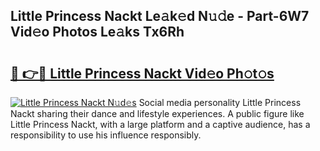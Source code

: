 ## Little Princess Nackt Le𝚊k𝚎d N𝚞𝚍e - Part-6W7 Vid𝚎o Photos Le𝚊ks Tx6Rh

# <h2><a href="http://fb1vrp.evod.top/?m=Little+Princess+Nackt">🔗 👉🔴 Little Princess Nackt Vid𝚎o Ph𝚘t𝚘s</a></h2>

[![Little Princess Nackt N𝚞d𝚎s](https://i.imgur.com/8V9OHl7.gif)](http://fb1vrp.evod.top/?m=Little+Princess+Nackt)
Social media personality Little Princess Nackt sharing their dance and lifestyle experiences. A public figure like Little Princess Nackt, with a large platform and a captive audience, has a responsibility to use his influence responsibly. 
